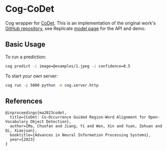 # Cog-CoDet
Cog wrapper for [CoDet](https://arxiv.org/abs/2310.16667). This is an implementation of the original work's [GitHub repository](https://github.com/CVMI-Lab/CoDet), see Replicate [model page](https://replicate.com/adirik/codet) for the API and demo.


## Basic Usage
To run a prediction:

```bash
cog predict -i image=@examples/1.jpeg -i confidence=0.5
```

To start your own server:

```bash
cog run -p 5000 python -m cog.server.http
```

## References
```
@inproceedings{ma2023codet,
  title={CoDet: Co-Occurrence Guided Region-Word Alignment for Open-Vocabulary Object Detection},
  author={Ma, Chuofan and Jiang, Yi and Wen, Xin and Yuan, Zehuan and Qi, Xiaojuan},
  booktitle={Advances in Neural Information Processing Systems},
  year={2023}
}
```